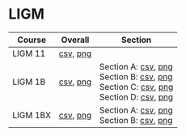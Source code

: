 # LIGM

| Course | Overall | Section |
| ------ | ------- | ------- |
| LIGM 11 | [csv](https://github.com/UCSD-Historical-Enrollment-Data/2024Winter/blob/main/overall/LIGM%2011.csv), [png](https://raw.githubusercontent.com/UCSD-Historical-Enrollment-Data/2024Winter/main/plot_overall/LIGM%2011.png) |  |
| LIGM 1B | [csv](https://github.com/UCSD-Historical-Enrollment-Data/2024Winter/blob/main/overall/LIGM%201B.csv), [png](https://raw.githubusercontent.com/UCSD-Historical-Enrollment-Data/2024Winter/main/plot_overall/LIGM%201B.png) | Section A: [csv](https://github.com/UCSD-Historical-Enrollment-Data/2024Winter/blob/main/section/LIGM%201B_A.csv), [png](https://raw.githubusercontent.com/UCSD-Historical-Enrollment-Data/2024Winter/main/plot_section/LIGM%201B_A.png)<br>Section B: [csv](https://github.com/UCSD-Historical-Enrollment-Data/2024Winter/blob/main/section/LIGM%201B_B.csv), [png](https://raw.githubusercontent.com/UCSD-Historical-Enrollment-Data/2024Winter/main/plot_section/LIGM%201B_B.png)<br>Section C: [csv](https://github.com/UCSD-Historical-Enrollment-Data/2024Winter/blob/main/section/LIGM%201B_C.csv), [png](https://raw.githubusercontent.com/UCSD-Historical-Enrollment-Data/2024Winter/main/plot_section/LIGM%201B_C.png)<br>Section D: [csv](https://github.com/UCSD-Historical-Enrollment-Data/2024Winter/blob/main/section/LIGM%201B_D.csv), [png](https://raw.githubusercontent.com/UCSD-Historical-Enrollment-Data/2024Winter/main/plot_section/LIGM%201B_D.png) |
| LIGM 1BX | [csv](https://github.com/UCSD-Historical-Enrollment-Data/2024Winter/blob/main/overall/LIGM%201BX.csv), [png](https://raw.githubusercontent.com/UCSD-Historical-Enrollment-Data/2024Winter/main/plot_overall/LIGM%201BX.png) | Section A: [csv](https://github.com/UCSD-Historical-Enrollment-Data/2024Winter/blob/main/section/LIGM%201BX_A.csv), [png](https://raw.githubusercontent.com/UCSD-Historical-Enrollment-Data/2024Winter/main/plot_section/LIGM%201BX_A.png)<br>Section B: [csv](https://github.com/UCSD-Historical-Enrollment-Data/2024Winter/blob/main/section/LIGM%201BX_B.csv), [png](https://raw.githubusercontent.com/UCSD-Historical-Enrollment-Data/2024Winter/main/plot_section/LIGM%201BX_B.png) |
